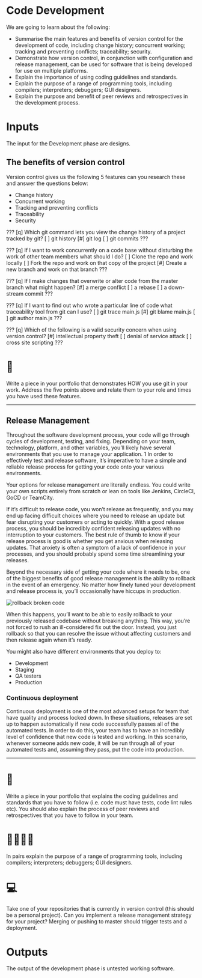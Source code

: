 # Code Development

We are going to learn about the following:

*   Summarise the main features and benefits of version control for the development of code, including change history; concurrent working; tracking and preventing conflicts; traceability; security.
*   Demonstrate how version control, in conjunction with configuration and release management, can be used for software that is being developed for use on multiple platforms.
*   Explain the importance of using coding guidelines and standards.
*   Explain the purpose of a range of programming tools, including compilers; interpreters; debuggers; GUI designers.
*   Explain the purpose and benefit of peer reviews and retrospectives in the development process.

# Inputs

The input for the Development phase are designs.

## The benefits of version control

Version control gives us the following 5 features can you research these and answer the questions below:

*   Change history
*   Concurrent working
*   Tracking and preventing conflicts
*   Traceability
*   Security

???
[q] Which git command lets you view the change history of a project tracked by git?
[ ] git history
[#] git log
[ ] git commits
???

???
[q] If I want to work concurrently on a code base without disturbing the work of other team members what should I do?
[ ] Clone the repo and work locally
[ ] Fork the repo and work on that copy of the project
[#] Create a new branch and work on that branch
???

???
[q] If I make changes that overwrite or alter code from the master branch what might happen?
[#] a merge conflict
[ ] a rebase
[ ] a down-stream commit
???

???
[q] If I want to find out who wrote a particular line of code what traceability tool from git can I use?
[ ] git trace main.js
[#] git blame main.js
[ ] git author main.js
???

???
[q] Which of the following is a valid security concern when using version control?
[#] intellectual property theft
[ ] denial of service attack
[ ] cross site scripting
???

# 📄

Write a piece in your portfolio that demonstrates HOW you use git in your work. Address the five points above and relate them to your role and times you have used these features.

* * *

## Release Management

Throughout the software development process, your code will go through cycles of development, testing, and fixing. Depending on your team, technology, platform, and other variables, you’ll likely have several environments that you use to manage your application. 1 In order to effectively test and release software, it’s imperative to have a simple and reliable release process for getting your code onto your various environments.

Your options for release management are literally endless. You could write your own scripts entirely from scratch or lean on tools like Jenkins, CircleCI, GoCD or TeamCity.

If it’s difficult to release code, you won’t release as frequently, and you may end up facing difficult choices where you need to release an update but fear disrupting your customers or acting to quickly. With a good release process, you should be incredibly confident releasing updates with no interruption to your customers. The best rule of thumb to know if your release process is good is whether you get anxious when releasing updates. That anxiety is often a symptom of a lack of confidence in your processes, and you should probably spend some time streamlining your releases.

Beyond the necessary side of getting your code where it needs to be, one of the biggest benefits of good release management is the ability to rollback in the event of an emergency. No matter how finely tuned your development and release process is, you’ll occasionally have hiccups in production.

![rollback broken code](https://preview.redd.it/o0g6oez12yl01.jpg?width=960&crop=smart&auto=webp&s=d031a34a6f86ebabf21a75155b3dba3b25216958)

When this happens, you’ll want to be able to easily rollback to your previously released codebase without breaking anything. This way, you’re not forced to rush an ill-considered fix out the door. Instead, you just rollback so that you can resolve the issue without affecting customers and then release again when it’s ready.

You might also have different environments that you deploy to:

*   Development
*   Staging
*   QA testers
*   Production

### Continuous deployment

Continuous deployment is one of the most advanced setups for team that have quality and process locked down. In these situations, releases are set up to happen automatically if new code successfully passes all of the automated tests. In order to do this, your team has to have an incredibly level of confidence that new code is tested and working. In this scenario, whenever someone adds new code, it will be run through all of your automated tests and, assuming they pass, put the code into production.

* * *

# 📄

Write a piece in your portfolio that explains the coding guidelines and standards that you have to follow (i.e. code must have tests, code lint rules etc). You should also explain the process of peer reviews and retrospectives that you have to follow in your team.

# 👩‍💻🧑‍💻

In pairs explain the purpose of a range of programming tools, including compilers; interpreters; debuggers; GUI designers.

# 💻

Take one of your repositories that is currently in version control (this should be a personal project). Can you implement a release management strategy for your project? Merging or pushing to master should trigger tests and a deployment.

# Outputs

The output of the development phase is untested working software.